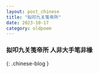 ```yaml
---
layout: post_chinese
title: "拟叩九关笺帝所"
date: 2023-10-17
category: oldpoem
---
```


### 拟叩九关笺帝所 人非大手笔非椽
{: .chinese-blog }